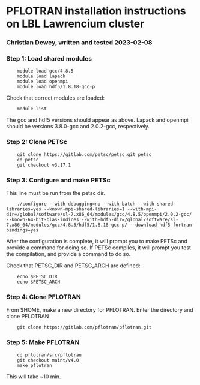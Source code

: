# PFLOTRAN installation instructions on LBL Lawrencium cluster
### Christian Dewey, written and tested 2023-02-08


### **Step 1**: Load shared modules

        module load gcc/4.8.5
        module load lapack
        module load openmpi
        module load hdf5/1.8.18-gcc-p

Check that correct modules are loaded:

        module list

The gcc and hdf5 versions should appear as above. Lapack and openmpi should be versions 3.8.0-gcc and 2.0.2-gcc, respectively. 


### **Step 2**: Clone PETSc

        git clone https://gitlab.com/petsc/petsc.git petsc
        cd petsc
        git checkout v3.17.1


### **Step 3**: Configure and make PETSc

This line must be run from the petsc dir.

        ./configure --with-debugging=no --with-batch --with-shared-libraries=yes --known-mpi-shared-libraries=1 --with-mpi-dir=/global/software/sl-7.x86_64/modules/gcc/4.8.5/openmpi/2.0.2-gcc/ --known-64-bit-blas-indices --with-hdf5-dir=/global/software/sl-7.x86_64/modules/gcc/4.8.5/hdf5/1.8.18-gcc-p/ --download-hdf5-fortran-bindings=yes

After the configuration is complete, it will prompt you to make PETSc and provide a command for doing so. If PETSc compiles, it will prompt you test the compilation, and provide a command to do so. 

Check that PETSC_DIR and PETSC_ARCH are defined:

        echo $PETSC_DIR
        echo $PETSC_ARCH


### **Step 4**: Clone PFLOTRAN 

From $HOME, make a new directory for PFLOTRAN. Enter the directory and clone PFLOTRAN 

        git clone https://gitlab.com/pflotran/pflotran.git


### **Step 5**: Make PFLOTRAN 

        cd pflotran/src/pflotran
        git checkout maint/v4.0
        make pflotran 
        
This will take ~10 min.